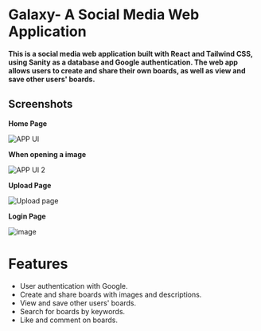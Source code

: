 # Galaxy- A Social Media Web Application
**This is a social media web application built with React and Tailwind CSS, using Sanity as a database and Google authentication. The web app allows users to create and share their own boards, as well as view and save other users' boards.**

## Screenshots
**Home Page**

![APP UI](https://user-images.githubusercontent.com/85501675/225076734-affb6ac4-6f03-40ce-bad9-c616f9d99260.png)

**When opening a image**

![APP UI 2](https://user-images.githubusercontent.com/85501675/225076869-3738d5a3-47c2-4151-91d9-8b46219a6cfa.png)

**Upload Page**

![Upload page](https://user-images.githubusercontent.com/85501675/225076949-98abbfb1-1761-4bad-8291-9dbabb13d1c8.png)

**Login Page**

![image](https://user-images.githubusercontent.com/85501675/225077113-5974bdb9-22e3-46d5-8b0d-e8d470f63f7f.png)


# Features
* User authentication with Google.
* Create and share boards with images and descriptions.
* View and save other users' boards.
* Search for boards by keywords.
* Like and comment on boards.
